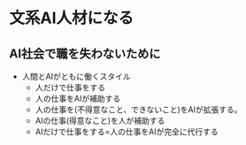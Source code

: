 # 文系AI人材になる

## AI社会で職を失わないために

- 人間とAIがともに働くスタイル
  - 人だけで仕事をする
  - 人の仕事をAIが補助する
  - 人の仕事を(不得意なこと、できないこと)をAIが拡張する。
  - AIの仕事(得意なこと)を人が補助する
  - AIだけで仕事をする=人の仕事をAIが完全に代行する
